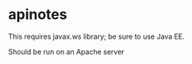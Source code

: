 # apinotes

This requires javax.ws library; be sure to use Java EE.

Should be run on an Apache server
